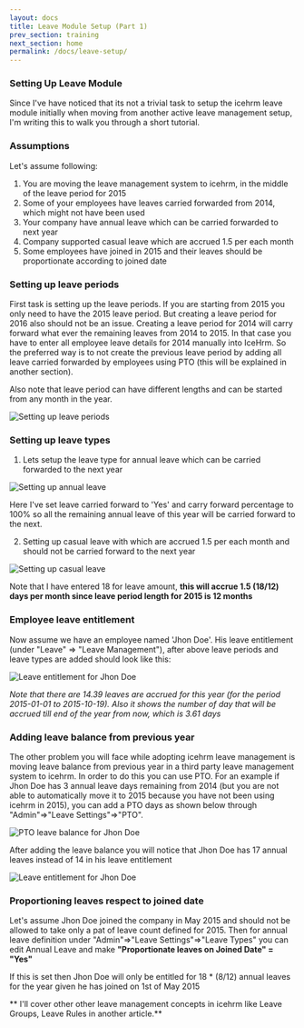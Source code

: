 ```yaml
---
layout: docs
title: Leave Module Setup (Part 1)
prev_section: training
next_section: home
permalink: /docs/leave-setup/
---
```


### Setting Up Leave Module

Since I've have noticed that its not a trivial task to setup the icehrm leave module initially when moving from another 
active leave management setup, I'm writing this to walk you through a short tutorial.

### Assumptions

Let's assume following:

1. You are moving the leave management system to icehrm, in the middle of the leave period for 2015
2. Some of your employees have leaves carried forwarded from 2014, which might not have been used
3. Your company have annual leave which can be carried forwarded to next year
4. Company supported casual leave which are accrued 1.5 per each month
5. Some employees have joined in 2015 and their leaves should be proportionate according to joined date



### Setting up leave periods

First task is setting up the leave periods. If you are starting from 2015 you only need to have the 2015 leave period.
But creating a leave period for 2016 also should not be an issue. Creating a leave period for 2014 will carry forward
what ever the remaining leaves from 2014 to 2015. In that case you have to enter all employee leave details for 2014 
manually into IceHrm. So the preferred way is to not create the previous leave period by adding all leave carried forwarded 
by employees using PTO (this will be explained in another section).

Also note that leave period can have different lengths and can be started from any month in the year.


![Setting up leave periods](https://icehrm.s3.amazonaws.com/images/blog-images/leave-periods.png)

### Setting up leave types


1. Lets setup the leave type for annual leave which can be carried forwarded to the next year


![Setting up annual leave](https://icehrm.s3.amazonaws.com/images/blog-images/adding-annual-leave.png)

Here I've set leave carried forward to 'Yes' and carry forward percentage to 100% so all the remaining annual leave of
this year will be carried forward to the next.

2. Setting up casual leave with which are accrued 1.5 per each month and should not be carried forward to the next year


![Setting up casual leave](https://icehrm.s3.amazonaws.com/images/blog-images/casual-leave-setup.png)


Note that I have entered 18 for leave amount, **this will accrue 1.5 (18/12) days per month since leave period length for 2015 is 12 months**



### Employee leave entitlement

Now assume we have an employee named 'Jhon Doe'. His leave entitlement (under "Leave" => 
"Leave Management"), after above leave periods and leave types are added should look like this:

![Leave entitlement for Jhon Doe](https://icehrm.s3.amazonaws.com/images/blog-images/leave-entitlement1.png)

*Note that there are 14.39 leaves are accrued for this year (for the period 2015-01-01 to 2015-10-19). Also it shows the number of day
that will be accrued till end of the year from now, which is 3.61 days*


### Adding leave balance from previous year

The other problem you will face while adopting icehrm leave management is moving leave balance from previous year in a
third party leave management system to icehrm. In order to do this you can use PTO. For an example if Jhon Doe has 3 annual
leave days remaining from 2014 (but you are not able to automatically move it to 2015 because you have not been using icehrm
in 2015), you can add a PTO days as shown below through "Admin"=>"Leave Settings"=>"PTO".


![PTO leave balance for Jhon Doe](https://icehrm.s3.amazonaws.com/images/blog-images/pto1.png)

After adding the leave balance you will notice that Jhon Doe has 17 annual leaves instead of 14 in his leave entitlement


![Leave entitlement for Jhon Doe](https://icehrm.s3.amazonaws.com/images/blog-images/leave-entitlement2.png)

### Proportioning leaves respect to joined date

Let's assume Jhon Doe joined the company in May 2015 and should not be allowed to take only a pat of leave count defined for 2015.
Then for annual leave definition under "Admin"=>"Leave Settings"=>"Leave Types" you can edit Annual Leave and make 
**"Proportionate leaves on Joined Date" = "Yes"**

If this is set then Jhon Doe will only be entitled for 18 * (8/12) annual leaves for the year given he has joined on 1st of May 2015

** I'll cover other other leave management concepts in icehrm like Leave Groups, Leave Rules in another article.**